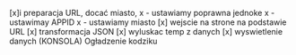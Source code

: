 [x]i preparacja URL, docać miasto,
  x - ustawiamy poprawna jednoke
  x - ustawimay APPID
  x - ustawiamy miasto 
[x] wejscie na strone na podstawie URL
[x] transformacja JSON
[x] wyluskac temp z danych
[x] wyswietlenie danych (KONSOLA)
Ogładzenie kodziku

